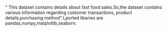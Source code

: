 " This dataset contains details about fast food sales.So,the dataset contains various information regarding customer transactions,
product details,purchasing method".I,ported libaries are pandas,numpy,matplotlib,seaborn.
